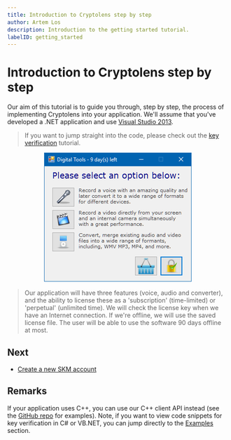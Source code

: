 ```yaml
---
title: Introduction to Cryptolens step by step
author: Artem Los
description: Introduction to the getting started tutorial.
labelID: getting_started
---
```


# Introduction to Cryptolens step by step

Our aim of this tutorial is to guide you through, step by step, the process of
implementing Cryptolens into your application. We'll assume that you've developed a .NET application
and use <a href="https://www.visualstudio.com/en-us/products/visual-studio-community-vs.aspx" target="_blank">Visual Studio 2013</a>.

> If you want to jump straight into the code, please check out the [key verification](/examples/key-verification) tutorial.

<p align="center">
<img src="/images/digitaltools-all-features.png">
</p>

> Our application will have three features (voice, audio and converter), and  the ability to license these as a
'subscription' (time-limited) or 'perpetual' (unlimited time). We will check the license key when we have an Internet connection. If we're offline, we will
use the saved license file. The user will be able to use the software 90 days offline at most.

## Next

* [Create a new SKM account](/getting-started/create-account)

## Remarks

If your application uses C++, you can use our C++ client API instead (see the [GitHub repo](https://github.com/cryptolens/cryptolens-cpp) for examples). Note, if you want to view code snippets for key verification in C# or VB.NET, you can jump directly to the [Examples](/examples/index) section.

